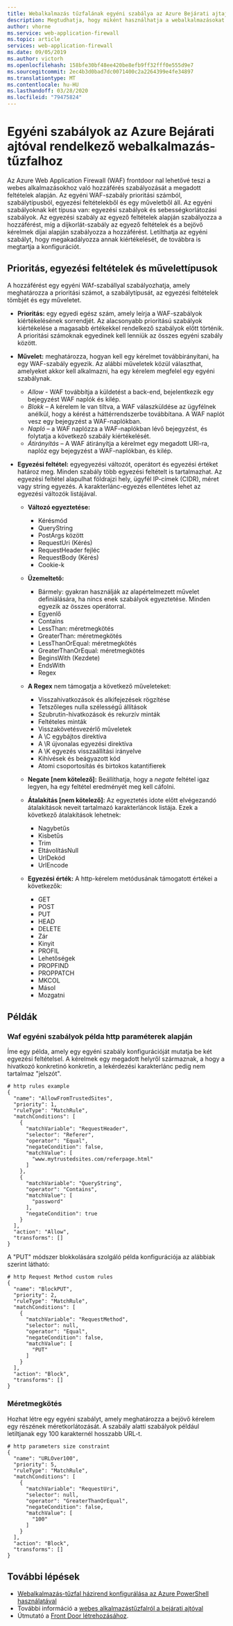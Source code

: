 ```yaml
---
title: Webalkalmazás tűzfalának egyéni szabálya az Azure Bejárati ajtajához
description: Megtudhatja, hogy miként használhatja a webalkalmazásokat a rosszindulatú támadásokkal szembenvédő egyéni szabályokat.
author: vhorne
ms.service: web-application-firewall
ms.topic: article
services: web-application-firewall
ms.date: 09/05/2019
ms.author: victorh
ms.openlocfilehash: 158bfe30bf48ee420be8efb9ff32fff0e555d9e7
ms.sourcegitcommit: 2ec4b3d0bad7dc0071400c2a2264399e4fe34897
ms.translationtype: MT
ms.contentlocale: hu-HU
ms.lasthandoff: 03/28/2020
ms.locfileid: "79475824"
---
```

#  <a name="custom-rules-for-web-application-firewall-with-azure-front-door"></a>Egyéni szabályok az Azure Bejárati ajtóval rendelkező webalkalmazás-tűzfalhoz

Az Azure Web Application Firewall (WAF) frontdoor nal lehetővé teszi a webes alkalmazásokhoz való hozzáférés szabályozását a megadott feltételek alapján. Az egyéni WAF-szabály prioritási számból, szabálytípusból, egyezési feltételekből és egy műveletből áll. Az egyéni szabályoknak két típusa van: egyezési szabályok és sebességkorlátozási szabályok. Az egyezési szabály az egyező feltételek alapján szabályozza a hozzáférést, míg a díjkorlát-szabály az egyező feltételek és a bejövő kérelmek díjai alapján szabályozza a hozzáférést. Letilthatja az egyéni szabályt, hogy megakadályozza annak kiértékelését, de továbbra is megtartja a konfigurációt. 

## <a name="priority-match-conditions-and-action-types"></a>Prioritás, egyezési feltételek és művelettípusok

A hozzáférést egy egyéni WAf-szabállyal szabályozhatja, amely meghatározza a prioritási számot, a szabálytípusát, az egyezési feltételek tömbjét és egy műveletet. 

- **Prioritás:** egy egyedi egész szám, amely leírja a WAF-szabályok kiértékelésének sorrendjét. Az alacsonyabb prioritású szabályok kiértékelése a magasabb értékekkel rendelkező szabályok előtt történik. A prioritási számoknak egyedinek kell lenniük az összes egyéni szabály között.

- **Művelet:** meghatározza, hogyan kell egy kérelmet továbbirányítani, ha egy WAF-szabály egyezik. Az alábbi műveletek közül választhat, amelyeket akkor kell alkalmazni, ha egy kérelem megfelel egy egyéni szabálynak.

    - *Allow* - WAF továbbítja a küldetést a back-end, bejelentkezik egy bejegyzést WAF naplók és kilép.
    - *Blokk* – A kérelem le van tiltva, a WAF válaszküldése az ügyfélnek anélkül, hogy a kérést a háttérrendszerbe továbbítana. A WAF naplót vesz egy bejegyzést a WAF-naplókban.
    - *Napló* – a WAF naplózza a WAF-naplókban lévő bejegyzést, és folytatja a következő szabály kiértékelését.
    - *Átirányítás* – A WAF átirányítja a kérelmet egy megadott URI-ra, naplóz egy bejegyzést a WAF-naplókban, és kilép.

- **Egyezési feltétel:** egyegyezési változót, operátort és egyezési értéket határoz meg. Minden szabály több egyezési feltételt is tartalmazhat. Az egyezési feltétel alapulhat földrajzi hely, ügyfél IP-címek (CIDR), méret vagy string egyezés. A karakterlánc-egyezés ellentétes lehet az egyezési változók listájával.
  - **Változó egyeztetése:**
    - Kérésmód
    - QueryString
    - PostArgs között
    - RequestUri (Kérés)
    - RequestHeader fejléc
    - RequestBody (Kérés)
    - Cookie-k
  - **Üzemeltető:**
    - Bármely: gyakran használják az alapértelmezett művelet definiálására, ha nincs enek szabályok egyeztetése. Minden egyezik az összes operátorral.
    - Egyenlő
    - Contains
    - LessThan: méretmegkötés
    - GreaterThan: méretmegkötés
    - LessThanOrEqual: méretmegkötés
    - GreaterThanOrEqual: méretmegkötés
    - BeginsWith (Kezdete)
    - EndsWith
    - Regex
  
  - **A Regex** nem támogatja a következő műveleteket: 
    - Visszahivatkozások és alkifejezések rögzítése
    - Tetszőleges nulla szélességű állítások
    - Szubrutin-hivatkozások és rekurzív minták
    - Feltételes minták
    - Visszakövetésvezérlő műveletek
    - A \C egybájtos direktíva
    - A \R újvonalas egyezési direktíva
    - A \K egyezés visszaállítási irányelve
    - Kihívések és beágyazott kód
    - Atomi csoportosítás és birtokos katantifierek

  - **Negate [nem kötelező]:** Beállíthatja, hogy a *negate* feltétel igaz legyen, ha egy feltétel eredményét meg kell cáfolni.
      
  - **Átalakítás [nem kötelező]:** Az egyeztetés idote előtt elvégezandó átalakítások neveit tartalmazó karakterláncok listája. Ezek a következő átalakítások lehetnek:
     - Nagybetűs 
     - Kisbetűs
     - Trim
     - EltávolításNull
     - UrlDekód
     - UrlEncode
     
   - **Egyezési érték:** A http-kérelem metódusának támogatott értékei a következők:
     - GET
     - POST
     - PUT
     - HEAD
     - DELETE
     - Zár
     - Kinyit
     - PROFIL
     - Lehetőségek
     - PROPFIND
     - PROPPATCH
     - MKCOL
     - Másol
     - Mozgatni

## <a name="examples"></a>Példák

### <a name="waf-custom-rules-example-based-on-http-parameters"></a>Waf egyéni szabályok példa http paraméterek alapján

Íme egy példa, amely egy egyéni szabály konfigurációját mutatja be két egyezési feltételsel. A kérelmek egy megadott helyről származnak, a hogy a hivatkozó konkretinó konkretin, a lekérdezési karakterlánc pedig nem tartalmaz "jelszót".

```
# http rules example
{
  "name": "AllowFromTrustedSites",
  "priority": 1,
  "ruleType": "MatchRule",
  "matchConditions": [
    {
      "matchVariable": "RequestHeader",
      "selector": "Referer",
      "operator": "Equal",
      "negateCondition": false,
      "matchValue": [
        "www.mytrustedsites.com/referpage.html"
      ]
    },
    {
      "matchVariable": "QueryString",
      "operator": "Contains",
      "matchValue": [
        "password"
      ],
      "negateCondition": true
    }
  ],
  "action": "Allow",
  "transforms": []
}

```
A "PUT" módszer blokkolására szolgáló példa konfigurációja az alábbiak szerint látható:

``` 
# http Request Method custom rules
{
  "name": "BlockPUT",
  "priority": 2,
  "ruleType": "MatchRule",
  "matchConditions": [
    {
      "matchVariable": "RequestMethod",
      "selector": null,
      "operator": "Equal",
      "negateCondition": false,
      "matchValue": [
        "PUT"
      ]
    }
  ],
  "action": "Block",
  "transforms": []
}
```

### <a name="size-constraint"></a>Méretmegkötés

Hozhat létre egy egyéni szabályt, amely meghatározza a bejövő kérelem egy részének méretkorlátozását. A szabály alatti szabályok például letiltjanak egy 100 karakternél hosszabb URL-t.

```
# http parameters size constraint
{
  "name": "URLOver100",
  "priority": 5,
  "ruleType": "MatchRule",
  "matchConditions": [
    {
      "matchVariable": "RequestUri",
      "selector": null,
      "operator": "GreaterThanOrEqual",
      "negateCondition": false,
      "matchValue": [
        "100"
      ]
    }
  ],
  "action": "Block",
  "transforms": []
}
```

## <a name="next-steps"></a>További lépések
- [Webalkalmazás-tűzfal házirend konfigurálása az Azure PowerShell használatával](waf-front-door-custom-rules-powershell.md) 
- További információ a [webes alkalmazástűzfalról a bejárati ajtóval](afds-overview.md)
- Útmutató a [Front Door létrehozásához](../../frontdoor/quickstart-create-front-door.md).


